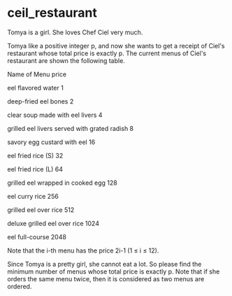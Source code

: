 # ceil_restaurant
Tomya is a girl. She loves Chef Ciel very much.

Tomya like a positive integer p, and now she wants to get a receipt of Ciel's restaurant whose total price is exactly p. The current menus of Ciel's restaurant are shown the following table.

Name of Menu        	price

eel flavored water	    1

deep-fried eel bones	  2

clear soup made with eel livers	    4

grilled eel livers served with grated radish	8

savory egg custard with eel	16

eel fried rice (S)	    32

eel fried rice (L)	    64

grilled eel wrapped in cooked egg	    128

eel curry rice	256

grilled eel over rice	512

deluxe grilled eel over rice	1024

eel full-course	2048

Note that the i-th menu has the price 2i-1 (1 ≤ i ≤ 12).

Since Tomya is a pretty girl, she cannot eat a lot. So please find the minimum number of menus whose total price is exactly p. Note that if she orders the same menu twice, then it is considered as two menus are ordered.
